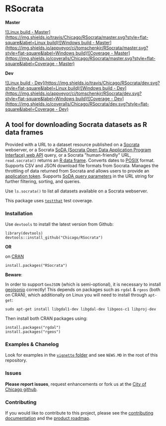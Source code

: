 RSocrata
========

**Master** 

[![Linux build - Master](https://img.shields.io/travis/Chicago/RSocrata/master.svg?style=flat-square&label=Linux build)](https://travis-ci.org/Chicago/RSocrata)[![Windows build - Master](https://img.shields.io/appveyor/ci/tomschenkjr/RSocrata/master.svg?style=flat-square&label=Windows build)](https://ci.appveyor.com/project/tomschenkjr/rsocrata/branch/master)[![Coverage - Master](https://img.shields.io/coveralls/Chicago/RSocrata/master.svg?style=flat-square&label=Coverage - Master)](https://coveralls.io/r/Chicago/RSocrata?branch=master)

**Dev**

[![Linux build - Dev](https://img.shields.io/travis/Chicago/RSocrata/dev.svg?style=flat-square&label=Linux build)](https://travis-ci.org/Chicago/RSocrata)[![Windows build - Dev](https://img.shields.io/appveyor/ci/tomschenkjr/RSocrata/dev.svg?style=flat-square&label=Windows build)](https://ci.appveyor.com/project/tomschenkjr/rsocrata/branch/dev)[![Coverage - Dev](https://img.shields.io/coveralls/Chicago/RSocrata/dev.svg?style=flat-square&label=Coverage - Dev)](https://coveralls.io/r/Chicago/RSocrata?branch=dev)

A tool for downloading Socrata datasets as R data frames
--------------------------------------------------------	

Provided with a URL to a dataset resource published on a [Socrata](http://www.socrata.com) webserver,
or a Socrata [SoDA (Socrata Open Data Application Program Interface) web API](http://dev.socrata.com) query,
or a Socrata "human-friendly" URL, ```read.socrata()```
returns an [R data frame](http://stat.ethz.ch/R-manual/R-devel/library/base/html/data.frame.html).
Converts dates to [POSIX](http://stat.ethz.ch/R-manual/R-devel/library/base/html/DateTimeClasses.html) format.
Supports CSV and JSON download file formats from Socrata.
Manages the throttling of data returned from Socrata and allows users to provide an [application token](http://dev.socrata.com/docs/app-tokens.html).
Supports [SoDA query parameters](http://dev.socrata.com/docs/queries.html) in the URL string for further filtering, sorting, and queries.

Use ```ls.socrata()``` to list all datasets available on a Socrata webserver.

This package uses [`testthat`](http://cran.r-project.org/package=testthat) test coverage.

### Installation

Use `devtools` to install the latest version from Github:

```
library(devtools)
devtools::install_github("Chicago/RSocrata")
```

**OR** 

on [CRAN](http://cran.r-project.org/package=RSocrata)

```
install.packages("RSocrata")
```

**Beware**:

In order to support `GeoJSON` (which is semi-optional), it is necessary to install [geojsonio](https://github.com/ropensci/geojsonio) correctly!
This depends on packages such as `rgdal` & `rgeos` (both on CRAN), which additionally on Linux you will need to install through `apt-get`:

`sudo apt-get install libgdal1-dev libgdal-dev libgeos-c1 libproj-dev`

Then install both CRAN packages using:

```
install.packages("rgdal")
install.packages("rgeos")
```

### Examples & Chanelog

Look for examples in the [`vignette` folder](https://github.com/Chicago/RSocrata/blob/dev/vignettes/Examples.Rmd) and see `NEWS.MD` in the root of this repository. 

### Issues

**Please report issues**, request enhancements or fork us at the [City of Chicago github](https://github.com/Chicago/RSocrata/issues).

### Contributing

If you would like to contribute to this project, please see the [contributing documentation](CONTRIBUTING.md) and the [product roadmap](https://github.com/Chicago/RSocrata/wiki/Roadmap#planned-releases).
